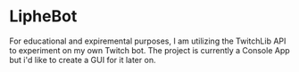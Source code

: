 # LipheBot
For educational and expiremental purposes, I am utilizing the TwitchLib API to experiment on my own Twitch bot. The project is currently a Console App but i'd like to create a GUI for it later on.
